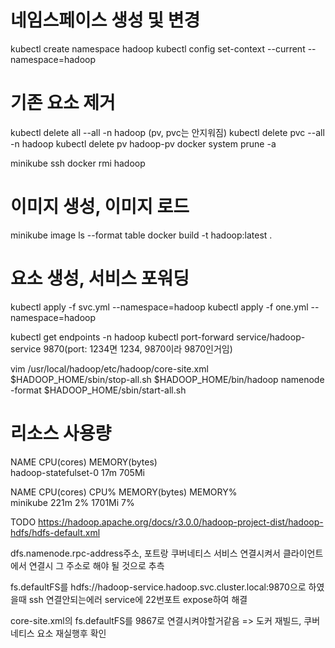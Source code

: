 # 네임스페이스 생성 및 변경

kubectl create namespace hadoop
kubectl config set-context --current --namespace=hadoop

# 기존 요소 제거

kubectl delete all --all -n hadoop (pv, pvc는 안지워짐)
kubectl delete pvc --all -n hadoop
kubectl delete pv hadoop-pv
docker system prune -a

minikube ssh
docker rmi hadoop

# 이미지 생성, 이미지 로드

minikube image ls --format table
docker build -t hadoop:latest .

# 요소 생성, 서비스 포워딩

kubectl apply -f svc.yml --namespace=hadoop
kubectl apply -f one.yml --namespace=hadoop

kubectl get endpoints -n hadoop
kubectl port-forward service/hadoop-service 9870(port: 1234면 1234, 9870이라 9870인거임)

vim /usr/local/hadoop/etc/hadoop/core-site.xml
$HADOOP_HOME/sbin/stop-all.sh
$HADOOP_HOME/bin/hadoop namenode -format
$HADOOP_HOME/sbin/start-all.sh

# 리소스 사용량

NAME CPU(cores) MEMORY(bytes)  
hadoop-statefulset-0 17m 705Mi

NAME CPU(cores) CPU% MEMORY(bytes) MEMORY%  
minikube 221m 2% 1701Mi 7%

TODO
https://hadoop.apache.org/docs/r3.0.0/hadoop-project-dist/hadoop-hdfs/hdfs-default.xml

dfs.namenode.rpc-address주소, 포트랑 쿠버네티스 서비스 연결시켜서
클라이언트에서 연결시 그 주소로 해야 될 것으로 추측

fs.defaultFS를 hdfs://hadoop-service.hadoop.svc.cluster.local:9870으로 하였을때
ssh 연결안되는에러 service에 22번포트 expose하여 해결

core-site.xml의 fs.defaultFS를 9867로 연결시켜야할거같음
=> 도커 재빌드, 쿠버네티스 요소 재실행후 확인

